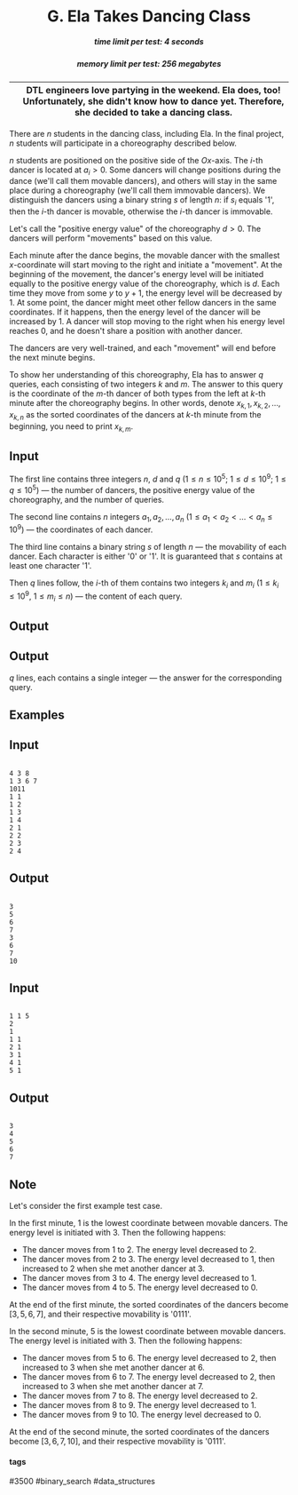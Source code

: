 <h1 style='text-align: center;'> G. Ela Takes Dancing Class</h1>

<h5 style='text-align: center;'>time limit per test: 4 seconds</h5>
<h5 style='text-align: center;'>memory limit per test: 256 megabytes</h5>



|  | DTL engineers love partying in the weekend. Ela does, too! Unfortunately, she didn't know how to dance yet. Therefore, she decided to take a dancing class. |
| --- | --- |



There are $n$ students in the dancing class, including Ela. In the final project, $n$ students will participate in a choreography described below.

$n$ students are positioned on the positive side of the $Ox$-axis. The $i$-th dancer is located at $a_i > 0$. Some dancers will change positions during the dance (we'll call them movable dancers), and others will stay in the same place during a choreography (we'll call them immovable dancers). We distinguish the dancers using a binary string $s$ of length $n$: if $s_i$ equals '1', then the $i$-th dancer is movable, otherwise the $i$-th dancer is immovable.

Let's call the "positive energy value" of the choreography $d > 0$. The dancers will perform "movements" based on this value.

Each minute after the dance begins, the movable dancer with the smallest $x$-coordinate will start moving to the right and initiate a "movement". At the beginning of the movement, the dancer's energy level will be initiated equally to the positive energy value of the choreography, which is $d$. Each time they move from some $y$ to $y+1$, the energy level will be decreased by $1$. At some point, the dancer might meet other fellow dancers in the same coordinates. If it happens, then the energy level of the dancer will be increased by $1$. A dancer will stop moving to the right when his energy level reaches $0$, and he doesn't share a position with another dancer.

The dancers are very well-trained, and each "movement" will end before the next minute begins.

To show her understanding of this choreography, Ela has to answer $q$ queries, each consisting of two integers $k$ and $m$. The answer to this query is the coordinate of the $m$-th dancer of both types from the left at $k$-th minute after the choreography begins. In other words, denote $x_{k, 1}, x_{k, 2}, \dots, x_{k, n}$ as the sorted coordinates of the dancers at $k$-th minute from the beginning, you need to print $x_{k, m}$.

## Input

The first line contains three integers $n$, $d$ and $q$ ($1 \le n \le 10^5$; $1 \le d \le 10^9$; $1 \le q \le 10^5$) — the number of dancers, the positive energy value of the choreography, and the number of queries.

The second line contains $n$ integers $a_1, a_2, \dots, a_n$ ($1 \le a_1 < a_2 < \dots < a_n \le 10^9$) — the coordinates of each dancer.

The third line contains a binary string $s$ of length $n$ — the movability of each dancer. Each character is either '0' or '1'. It is guaranteed that $s$ contains at least one character '1'.

Then $q$ lines follow, the $i$-th of them contains two integers $k_i$ and $m_i$ ($1 \le k_i \le 10^9$, $1 \le m_i \le n$) — the content of each query.

## Output

## Output

 $q$ lines, each contains a single integer — the answer for the corresponding query.

## Examples

## Input


```

4 3 8
1 3 6 7
1011
1 1
1 2
1 3
1 4
2 1
2 2
2 3
2 4

```
## Output


```

3
5
6
7
3
6
7
10

```
## Input


```

1 1 5
2
1
1 1
2 1
3 1
4 1
5 1

```
## Output


```

3
4
5
6
7

```
## Note

Let's consider the first example test case.

In the first minute, $1$ is the lowest coordinate between movable dancers. The energy level is initiated with $3$. Then the following happens: 

* The dancer moves from $1$ to $2$. The energy level decreased to $2$.
* The dancer moves from $2$ to $3$. The energy level decreased to $1$, then increased to $2$ when she met another dancer at $3$.
* The dancer moves from $3$ to $4$. The energy level decreased to $1$.
* The dancer moves from $4$ to $5$. The energy level decreased to $0$.

At the end of the first minute, the sorted coordinates of the dancers become $[3, 5, 6, 7]$, and their respective movability is '0111'.

In the second minute, $5$ is the lowest coordinate between movable dancers. The energy level is initiated with $3$. Then the following happens: 

* The dancer moves from $5$ to $6$. The energy level decreased to $2$, then increased to $3$ when she met another dancer at $6$.
* The dancer moves from $6$ to $7$. The energy level decreased to $2$, then increased to $3$ when she met another dancer at $7$.
* The dancer moves from $7$ to $8$. The energy level decreased to $2$.
* The dancer moves from $8$ to $9$. The energy level decreased to $1$.
* The dancer moves from $9$ to $10$. The energy level decreased to $0$.

At the end of the second minute, the sorted coordinates of the dancers become $[3, 6, 7, 10]$, and their respective movability is '0111'.



#### tags 

#3500 #binary_search #data_structures 